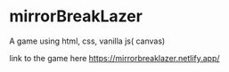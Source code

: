 # mirrorBreakLazer
A game using html, css,  vanilla js( canvas)

link to the game here https://mirrorbreaklazer.netlify.app/
